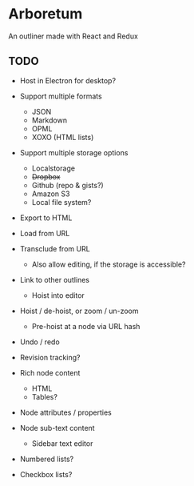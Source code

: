 # Arboretum

An outliner made with React and Redux

## TODO

* Host in Electron for desktop?

* Support multiple formats
  * JSON
  * Markdown
  * OPML
  * XOXO (HTML lists)

* Support multiple storage options
  * Localstorage
  * <strike>Dropbox</strike>
  * Github (repo & gists?)
  * Amazon S3
  * Local file system?

* Export to HTML

* Load from URL

* Transclude from URL
  * Also allow editing, if the storage is accessible?

* Link to other outlines
  * Hoist into editor

* Hoist / de-hoist, or zoom / un-zoom
  * Pre-hoist at a node via URL hash

* Undo / redo

* Revision tracking?

* Rich node content
  * HTML
  * Tables?

* Node attributes / properties

* Node sub-text content
  * Sidebar text editor

* Numbered lists?

* Checkbox lists?
